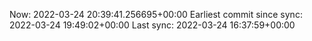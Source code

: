 Now: 2022-03-24 20:39:41.256695+00:00 Earliest commit since sync: 2022-03-24 19:49:02+00:00 Last sync: 2022-03-24 16:37:59+00:00
